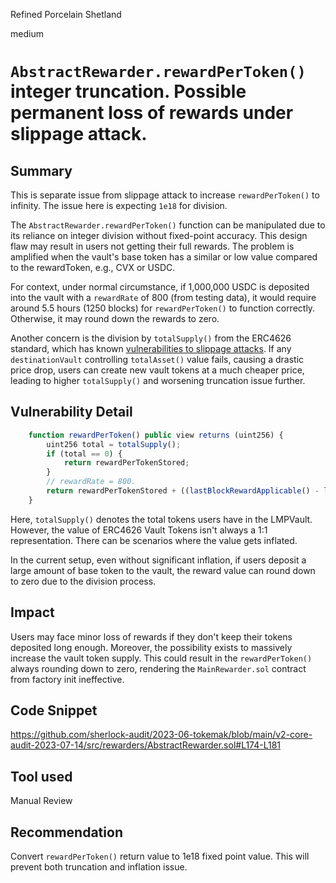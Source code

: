 Refined Porcelain Shetland

medium

# `AbstractRewarder.rewardPerToken()` integer truncation. Possible permanent loss of rewards under slippage attack.

## Summary

This is separate issue from slippage attack to increase `rewardPerToken()` to infinity. The issue here is expecting `1e18` for division.

The `AbstractRewarder.rewardPerToken()` function can be manipulated due to its reliance on integer division without fixed-point accuracy. This design flaw may result in users not getting their full rewards. The problem is amplified when the vault's base token has a similar or low value compared to the rewardToken, e.g., CVX or USDC.

For context, under normal circumstance, if 1,000,000 USDC is deposited into the vault with a `rewardRate` of 800 (from testing data), it would require around 5.5 hours (1250 blocks) for `rewardPerToken()` to function correctly. Otherwise, it may round down the rewards to zero.

Another concern is the division by `totalSupply()` from the ERC4626 standard, which has known [vulnerabilities to slippage attacks](https://docs.openzeppelin.com/contracts/4.x/erc4626#the_attack). If any `destinationVault` controlling `totalAsset()` value fails, causing a drastic price drop, users can create new vault tokens at a much cheaper price, leading to higher `totalSupply()` and worsening truncation issue further.

## Vulnerability Detail

```js
    function rewardPerToken() public view returns (uint256) {
        uint256 total = totalSupply();
        if (total == 0) {
            return rewardPerTokenStored;
        }
        // rewardRate = 800.
        return rewardPerTokenStored + ((lastBlockRewardApplicable() - lastUpdateBlock) * rewardRate * 1e18 / total);//@audit M slippage attack total can be inflated to never increase rewardPerTokenStored again
    }
```

Here, `totalSupply()` denotes the total tokens users have in the LMPVault. However, the value of ERC4626 Vault Tokens isn't always a 1:1 representation. There can be scenarios where the value gets inflated.

In the current setup, even without significant inflation, if users deposit a large amount of base token to the vault, the reward value can round down to zero due to the division process.

## Impact

Users may face minor loss of rewards if they don't keep their tokens deposited long enough. Moreover, the possibility exists to massively increase the vault token supply. This could result in the `rewardPerToken()` always rounding down to zero, rendering the `MainRewarder.sol` contract from factory init ineffective.

## Code Snippet
https://github.com/sherlock-audit/2023-06-tokemak/blob/main/v2-core-audit-2023-07-14/src/rewarders/AbstractRewarder.sol#L174-L181

## Tool used

Manual Review

## Recommendation

Convert `rewardPerToken()` return value to 1e18 fixed point value. This will prevent both truncation and inflation issue.
